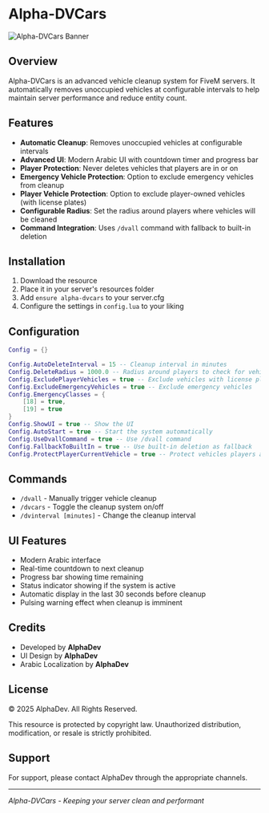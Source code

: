 # Alpha-DVCars

![Alpha-DVCars Banner](https://media.wickdev.me/25b5827a14.png)

## Overview
Alpha-DVCars is an advanced vehicle cleanup system for FiveM servers. It automatically removes unoccupied vehicles at configurable intervals to help maintain server performance and reduce entity count.

## Features
- **Automatic Cleanup**: Removes unoccupied vehicles at configurable intervals
- **Advanced UI**: Modern Arabic UI with countdown timer and progress bar
- **Player Protection**: Never deletes vehicles that players are in or on
- **Emergency Vehicle Protection**: Option to exclude emergency vehicles from cleanup
- **Player Vehicle Protection**: Option to exclude player-owned vehicles (with license plates)
- **Configurable Radius**: Set the radius around players where vehicles will be cleaned
- **Command Integration**: Uses `/dvall` command with fallback to built-in deletion

## Installation
1. Download the resource
2. Place it in your server's resources folder
3. Add `ensure alpha-dvcars` to your server.cfg
4. Configure the settings in `config.lua` to your liking

## Configuration
```lua
Config = {}

Config.AutoDeleteInterval = 15 -- Cleanup interval in minutes
Config.DeleteRadius = 1000.0 -- Radius around players to check for vehicles
Config.ExcludePlayerVehicles = true -- Exclude vehicles with license plates
Config.ExcludeEmergencyVehicles = true -- Exclude emergency vehicles
Config.EmergencyClasses = {
    [18] = true,
    [19] = true
}
Config.ShowUI = true -- Show the UI
Config.AutoStart = true -- Start the system automatically
Config.UseDvallCommand = true -- Use /dvall command
Config.FallbackToBuiltIn = true -- Use built-in deletion as fallback
Config.ProtectPlayerCurrentVehicle = true -- Protect vehicles players are in or on
```

## Commands
- `/dvall` - Manually trigger vehicle cleanup
- `/dvcars` - Toggle the cleanup system on/off
- `/dvinterval [minutes]` - Change the cleanup interval

## UI Features
- Modern Arabic interface
- Real-time countdown to next cleanup
- Progress bar showing time remaining
- Status indicator showing if the system is active
- Automatic display in the last 30 seconds before cleanup
- Pulsing warning effect when cleanup is imminent

## Credits
- Developed by **AlphaDev**
- UI Design by **AlphaDev**
- Arabic Localization by **AlphaDev**

## License
© 2025 AlphaDev. All Rights Reserved.

This resource is protected by copyright law. Unauthorized distribution, modification, or resale is strictly prohibited.

## Support
For support, please contact AlphaDev through the appropriate channels.

---

*Alpha-DVCars - Keeping your server clean and performant*
